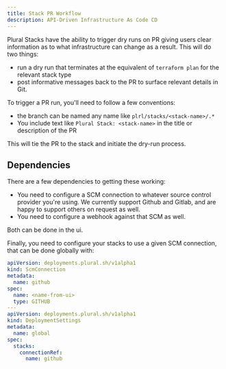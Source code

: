 ```yaml
---
title: Stack PR Workflow
description: API-Driven Infrastructure As Code CD
---
```


Plural Stacks have the ability to trigger dry runs on PR giving users clear information as to what infrastructure can change as a result.  This will do two things:

* run a dry run that terminates at the equivalent of `terraform plan` for the relevant stack type
* post informative messages back to the PR to surface relevant details in Git.

To trigger a PR run, you'll need to follow a few conventions:

* the branch can be named any name like `plrl/stacks/<stack-name>/.*`
* You include text like `Plural Stack: <stack-name>` in the title or description of the PR

This will tie the PR to the stack and initiate the dry-run process.

## Dependencies

There are a few dependencies to getting these working:

* You need to configure a SCM connection to whatever source control provider you're using.  We currently support Github and Gitlab, and are happy to support others on request as well.
* You need to configure a webhook against that SCM as well.

Both can be done in the ui.

Finally, you need to configure your stacks to use a given SCM connection, that can be done globally with:

```yaml
apiVersion: deployments.plural.sh/v1alpha1
kind: ScmConnection
metadata:
  name: github
spec:
  name: <name-from-ui>
  type: GITHUB
---
apiVersion: deployments.plural.sh/v1alpha1
kind: DeploymentSettings
metadata:
  name: global
spec:
  stacks:
    connectionRef:
      name: github
```